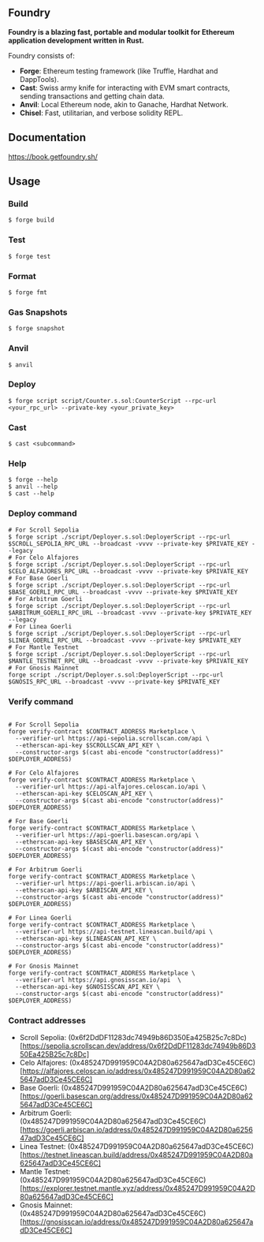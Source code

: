 ## Foundry

**Foundry is a blazing fast, portable and modular toolkit for Ethereum application development written in Rust.**

Foundry consists of:

- **Forge**: Ethereum testing framework (like Truffle, Hardhat and DappTools).
- **Cast**: Swiss army knife for interacting with EVM smart contracts, sending transactions and getting chain data.
- **Anvil**: Local Ethereum node, akin to Ganache, Hardhat Network.
- **Chisel**: Fast, utilitarian, and verbose solidity REPL.

## Documentation

https://book.getfoundry.sh/

## Usage

### Build

```shell
$ forge build
```

### Test

```shell
$ forge test
```

### Format

```shell
$ forge fmt
```

### Gas Snapshots

```shell
$ forge snapshot
```

### Anvil

```shell
$ anvil
```

### Deploy

```shell
$ forge script script/Counter.s.sol:CounterScript --rpc-url <your_rpc_url> --private-key <your_private_key>
```

### Cast

```shell
$ cast <subcommand>
```

### Help

```shell
$ forge --help
$ anvil --help
$ cast --help
```

### Deploy command

```shell
# For Scroll Sepolia
$ forge script ./script/Deployer.s.sol:DeployerScript --rpc-url $SCROLL_SEPOLIA_RPC_URL --broadcast -vvvv --private-key $PRIVATE_KEY --legacy
# For Celo Alfajores
$ forge script ./script/Deployer.s.sol:DeployerScript --rpc-url $CELO_ALFAJORES_RPC_URL --broadcast -vvvv --private-key $PRIVATE_KEY
# For Base Goerli
$ forge script ./script/Deployer.s.sol:DeployerScript --rpc-url $BASE_GOERLI_RPC_URL --broadcast -vvvv --private-key $PRIVATE_KEY
# For Arbitrum Goerli
$ forge script ./script/Deployer.s.sol:DeployerScript --rpc-url $ARBITRUM_GOERLI_RPC_URL --broadcast -vvvv --private-key $PRIVATE_KEY --legacy
# For Linea Goerli
$ forge script ./script/Deployer.s.sol:DeployerScript --rpc-url $LINEA_GOERLI_RPC_URL --broadcast -vvvv --private-key $PRIVATE_KEY
# For Mantle Testnet
$ forge script ./script/Deployer.s.sol:DeployerScript --rpc-url $MANTLE_TESTNET_RPC_URL --broadcast -vvvv --private-key $PRIVATE_KEY
# For Gnosis Mainnet
forge script ./script/Deployer.s.sol:DeployerScript --rpc-url $GNOSIS_RPC_URL --broadcast -vvvv --private-key $PRIVATE_KEY
```

### Verify command

```shell

# For Scroll Sepolia
forge verify-contract $CONTRACT_ADDRESS Marketplace \
  --verifier-url https://api-sepolia.scrollscan.com/api \
  --etherscan-api-key $SCROLLSCAN_API_KEY \
  --constructor-args $(cast abi-encode "constructor(address)" $DEPLOYER_ADDRESS)

# For Celo Alfajores
forge verify-contract $CONTRACT_ADDRESS Marketplace \
  --verifier-url https://api-alfajores.celoscan.io/api \
  --etherscan-api-key $CELOSCAN_API_KEY \
  --constructor-args $(cast abi-encode "constructor(address)" $DEPLOYER_ADDRESS)

# For Base Goerli
forge verify-contract $CONTRACT_ADDRESS Marketplace \
  --verifier-url https://api-goerli.basescan.org/api \
  --etherscan-api-key $BASESCAN_API_KEY \
  --constructor-args $(cast abi-encode "constructor(address)" $DEPLOYER_ADDRESS)

# For Arbitrum Goerli
forge verify-contract $CONTRACT_ADDRESS Marketplace \
  --verifier-url https://api-goerli.arbiscan.io/api \
  --etherscan-api-key $ARBISCAN_API_KEY \
  --constructor-args $(cast abi-encode "constructor(address)" $DEPLOYER_ADDRESS)

# For Linea Goerli
forge verify-contract $CONTRACT_ADDRESS Marketplace \
  --verifier-url https://api-testnet.lineascan.build/api \
  --etherscan-api-key $LINEASCAN_API_KEY \
  --constructor-args $(cast abi-encode "constructor(address)" $DEPLOYER_ADDRESS)

# For Gnosis Mainnet
forge verify-contract $CONTRACT_ADDRESS Marketplace \
  --verifier-url https://api.gnosisscan.io/api  \
  --etherscan-api-key $GNOSISSCAN_API_KEY \
  --constructor-args $(cast abi-encode "constructor(address)" $DEPLOYER_ADDRESS)
```

### Contract addresses

- Scroll Sepolia: (0x6f2DdDF11283dc74949b86D350Ea425B25c7c8Dc)[https://sepolia.scrollscan.dev/address/0x6f2DdDF11283dc74949b86D350Ea425B25c7c8Dc]
- Celo Alfajores: (0x485247D991959C04A2D80a625647adD3Ce45CE6C)[https://alfajores.celoscan.io/address/0x485247D991959C04A2D80a625647adD3Ce45CE6C]
- Base Goerli: (0x485247D991959C04A2D80a625647adD3Ce45CE6C)[https://goerli.basescan.org/address/0x485247D991959C04A2D80a625647adD3Ce45CE6C]
- Arbitrum Goerli: (0x485247D991959C04A2D80a625647adD3Ce45CE6C)[https://goerli.arbiscan.io/address/0x485247D991959C04A2D80a625647adD3Ce45CE6C]
- Linea Testnet: (0x485247D991959C04A2D80a625647adD3Ce45CE6C)[https://testnet.lineascan.build/address/0x485247D991959C04A2D80a625647adD3Ce45CE6C]
- Mantle Testnet: (0x485247D991959C04A2D80a625647adD3Ce45CE6C)[https://explorer.testnet.mantle.xyz/address/0x485247D991959C04A2D80a625647adD3Ce45CE6C]
- Gnosis Mainnet: (0x485247D991959C04A2D80a625647adD3Ce45CE6C)[https://gnosisscan.io/address/0x485247D991959C04A2D80a625647adD3Ce45CE6C]
